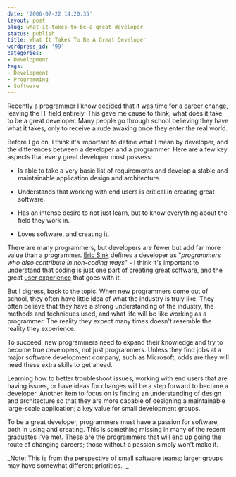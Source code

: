 ```yaml
---
date: '2006-07-22 14:20:35'
layout: post
slug: what-it-takes-to-be-a-great-developer
status: publish
title: What It Takes To Be A Great Developer
wordpress_id: '99'
categories:
- Development
tags:
- Development
- Programming
- Software
---
```


Recently a programmer I know decided that it was time for a career change, leaving the IT field entirely. This gave me cause to think; what does it take to be a great developer. Many people go through school believing they have what it takes, only to receive a rude awaking once they enter the real world.

Before I go on, I think it's important to define what I mean by developer, and the differences between a developer and a programmer. Here are a few key aspects that every great developer most possess:



	
  * Is able to take a very basic list of requirements and develop a stable and maintainable application design and architecture.

	
  * Understands that working with end users is critical in creating great software.

	
  * Has an intense desire to not just learn, but to know everything about the field they work in.

	
  * Loves software, and creating it.


There are many programmers, but developers are fewer but add far more value than a programmer. [Eric Sink](http://software.ericsink.com/entries/No_Great_Hackers.html) defines a developer as "_programmers who also contribute in non-coding ways_" - I think it's important to understand that coding is just one part of creating great software, and the great [user experience](http://www.acm.org/ubiquity/views/v7i07_pfeiffer.html) that goes with it.

But I digress, back to the topic. When new programmers come out of school, they often have little idea of what the industry is truly like. They often believe that they have a strong understanding of the industry, the methods and techniques used, and what life will be like working as a programmer. The reality they expect many times doesn't resemble the reality they experience.

To succeed, new programmers need to expand their knowledge and try to become true developers, not just programmers. Unless they find jobs at a major software development company, such as Microsoft, odds are they will need these extra skills to get ahead.

Learning how to better troubleshoot issues, working with end users that are having issues, or have ideas for changes will be a step forward to become a developer. Another item to focus on is finding an understanding of  design and architecture so that they are more capable of designing a maintainable large-scale application; a key value for small development groups. 

To be a great developer, programmers must have a passion for software, both in using and creating. This is something missing in many of the recent graduates I've met. These are the programmers that will end up going the route of changing careers; those without a passion simply won't make it.

_Note: This is from the perspective of small software teams; larger groups may have somewhat different priorities. 
_
